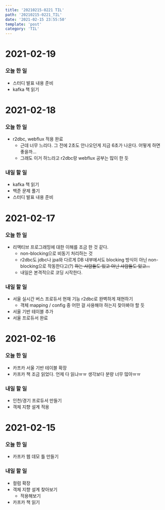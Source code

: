 ```yaml
---
title: '20210215-0221 TIL'
path: '20210215-0221_TIL'
date: '2021-02-15 23:55:50'
template: 'post'
category: 'TIL'
---
```


# 2021-02-19
### 오늘 한 일
* 스터디 발표 내용 준비
* kafka 책 읽기

# 2021-02-18
### 오늘 한 일
* r2dbc, webflux 적용 완료
    * 근데 너무 느리다. 그 전에 2초도 안나오던게 지금 6초가 나온다. 어떻게 하면 좋을까...
    * 그래도 이거 하느라고 r2dbc랑 webflux 공부는 많이 한 듯

### 내일 할 일
* kafka 책 읽기
* 백준 문제 풀기
* 스터디 발표 내용 준비

# 2021-02-17
### 오늘 한 일
* 리액티브 프로그래밍에 대한 이해를 조금 한 것 같다.
    * non-blocking으로 비동기 처리하는 것
    * r2dbc도 jdbc나 jpa와 다르게 DB 내부에서도 blocking 방식이 아닌 non-blocking으로 작동한다고(?) ~~하는 사람들도 있고 아닌 사람들도 있고...~~
    * 내일은 본격적으로 코딩 시작한다.

### 내일 할 일
* 서울 실시간 버스 프로듀서 현재 기능 r2dbc로 완벽하게 재현하기
    * 객체 mapping / config 중 어떤 걸 사용해야 하는지 찾아봐야 할 듯
* 서울 기반 테이블 추가
* 서울 프로듀서 완료

# 2021-02-16
### 오늘 한 일
* 카프카 서울 기반 테이블 확장
* 카프카 책 조금 읽었다. 언제 다 읽냐ㅠㅠ 생각보다 분량 너무 많아ㅠㅠ

### 내일 할 일
* 인천/경기 프로듀서 만들기
* 객체 지향 설계 적용

# 2021-02-15
### 오늘 한 일
* 카프카 웹 데모 틀 만들기

### 내일 할 일
* 컬럼 확장
* 객체 지향 설계 찾아보기
  * 적용해보기
* 카프카 책 읽기
  